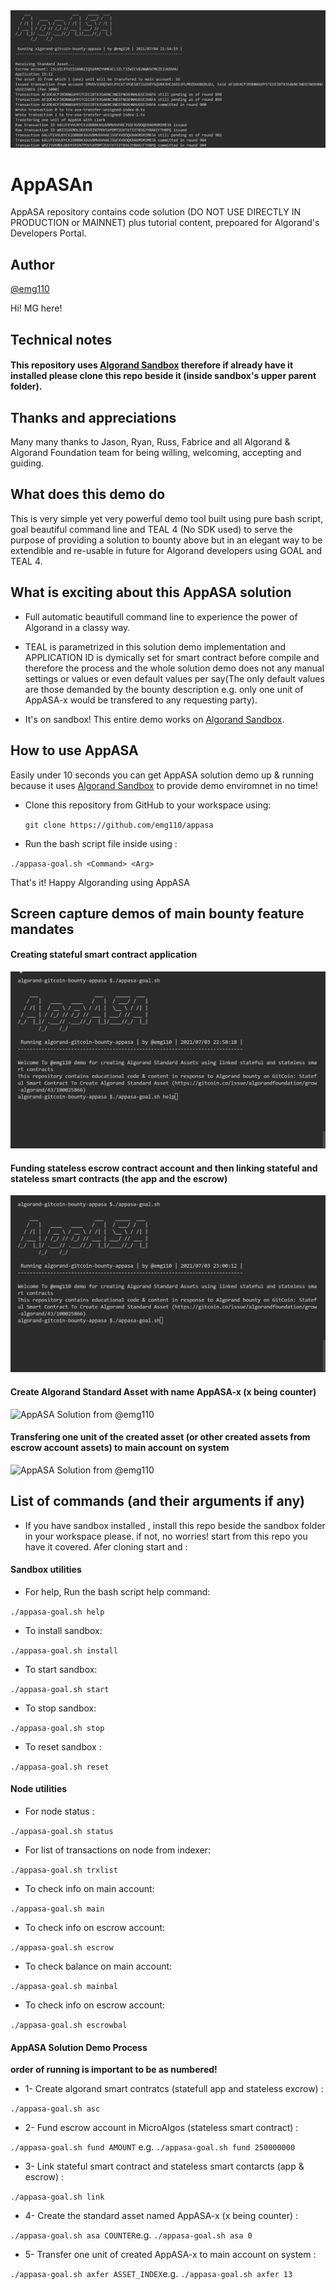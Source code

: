 <img title="AppASA Solution from @emg110 " src="./assets/appasa-banner.png">

# AppASAn
AppASA repository contains code solution (DO NOT USE DIRECTLY IN PRODUCTION or MAINNET)  plus tutorial content, prepoared for Algorand's Developers Portal.

## Author

[@emg110 ](https://github.com/emg110)

Hi! MG here!

## Technical notes

#### This repository uses [Algorand Sandbox](https://gtihub.com/algorand/sandbox) therefore if already have it installed please clone this repo beside it (inside sandbox's upper parent folder).

## Thanks and appreciations
Many many thanks to Jason, Ryan, Russ, Fabrice and all Algorand & Algorand Foundation team for being willing, welcoming, accepting and guiding.

## What does this demo do
This is very simple yet very powerful demo tool built using pure bash script, goal beautiful command line and TEAL 4 (No SDK used) to serve the purpose of providing a solution to bounty above but in an elegant way to be extendible and re-usable in future for Algorand developers using GOAL and TEAL 4.

## What is exciting about this AppASA solution
- Full automatic beautifull command line to experience the power of Algorand in a classy way.


- TEAL is parametrized in this solution demo implementation and APPLICATION ID is dymically set for smart contract before compile and therefore the process and the whole solution demo does not any manual settings or values or even default values per say(The only default values are those demanded by the bounty description e.g. only one unit of AppASA-x would be transfered to any requesting party).


- It's on sandbox! This entire demo works on [Algorand Sandbox](https://gtihub.com/algorand/sandbox).


## How to use AppASA
Easily under 10 seconds you can get AppASA solution demo up & running because it uses [Algorand Sandbox](https://gtihub.com/algorand/sandbox) to provide demo enviromnet in no time!

- Clone this repository from GitHub to your workspace using:
  
   `git clone https://github.com/emg110/appasa`

- Run the bash script file inside using :

`./appasa-goal.sh <Command> <Arg>` 

That's it! Happy Algoranding using AppASA

## Screen capture demos of main bounty feature mandates

#### Creating stateful smart contract application
<img title="AppASA Solution from @emg110 " src="./assets/appasa-start.gif">

#### Funding stateless escrow contract account and then linking stateful and stateless smart contracts (the app and the escrow)
<img title="AppASA Solution from @emg110 " src="./assets/appasa-asc-fund-link.gif">


#### Create Algorand Standard Asset with name AppASA-x (x being counter)
<img title="AppASA Solution from @emg110 " src="./assets/appasa-asa.gif">

#### Transfering one unit of the created asset (or other created assets from escrow account assets) to main account on system
<img title="AppASA Solution from @emg110 " src="./assets/appasa-axfer.gif">

## List of commands (and their arguments if any)

- If you have sandbox installed , install this repo beside the sandbox folder in your workspace please. if not, no worries! start from this repo you have it covered. Afer cloning start and :

#### Sandbox utilities
- For help, Run the bash script help command:

`./appasa-goal.sh help` 

- To install sandbox:

`./appasa-goal.sh install` 

- To start sandbox:

`./appasa-goal.sh start` 

- To stop sandbox:

`./appasa-goal.sh stop` 

- To reset sandbox :

`./appasa-goal.sh reset` 


#### Node utilities

- For node status :

`./appasa-goal.sh status` 

- For list of transactions on node from indexer:

`./appasa-goal.sh trxlist` 

- To check info on main account:

`./appasa-goal.sh main` 

- To check info on escrow account:

`./appasa-goal.sh escrow` 

- To check balance on main account:

`./appasa-goal.sh mainbal` 

- To check info on escrow account:

`./appasa-goal.sh escrowbal` 



#### AppASA Solution Demo Process

**order of running is important to be as numbered!**

- 1- Create algorand smart contratcs (statefull app and stateless excrow) :

`./appasa-goal.sh asc`

- 2- Fund escrow account in MicroAlgos (stateless smart contract) :

`./appasa-goal.sh fund AMOUNT` e.g. `./appasa-goal.sh fund 250000000` 

- 3- Link stateful smart contract and stateless smart contarcts (app & escrow) :

`./appasa-goal.sh link`

- 4- Create the standard asset named AppASA-x (x being counter) :

`./appasa-goal.sh asa COUNTER`e.g. `./appasa-goal.sh asa 0` 

- 5- Transfer one unit of created AppASA-x to main account on system :

`./appasa-goal.sh axfer ASSET_INDEX`e.g. `./appasa-goal.sh axfer 13` 




